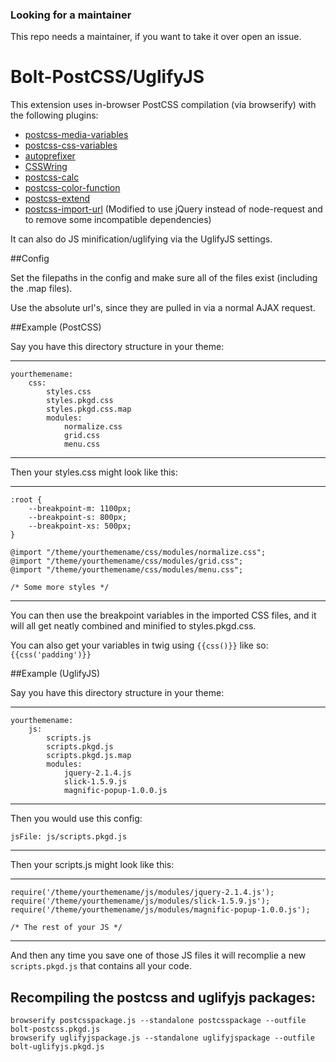 ### Looking for a maintainer

This repo needs a maintainer, if you want to take it over open an issue.

# Bolt-PostCSS/UglifyJS


This extension uses in-browser PostCSS compilation (via browserify) with the
following plugins:

 * [postcss-media-variables](https://github.com/WolfgangKluge/postcss-media-variables)
 * [postcss-css-variables](https://github.com/MadLittleMods/postcss-css-variables)
 * [autoprefixer](https://github.com/postcss/autoprefixer)
 * [CSSWring](https://github.com/hail2u/node-csswring)
 * [postcss-calc](https://github.com/postcss/postcss-calc)
 * [postcss-color-function](https://github.com/postcss/postcss-color-function)
 * [postcss-extend](https://github.com/travco/postcss-extend)
 * [postcss-import-url](https://github.com/unlight/postcss-import-url)
 (Modified to use jQuery instead of node-request and to remove some
 incompatible dependencies)

It can also do JS minification/uglifying via the UglifyJS settings.

##Config

Set the filepaths in the config and make sure all of the files exist (including
the .map files).

Use the absolute url's, since they are pulled in via a normal AJAX request.

##Example (PostCSS)

Say you have this directory structure in your theme:

---

    yourthemename:
        css:
            styles.css
            styles.pkgd.css
            styles.pkgd.css.map
            modules:
                normalize.css
                grid.css
                menu.css

---

Then your styles.css might look like this:

---

    :root {
        --breakpoint-m: 1100px;
        --breakpoint-s: 800px;
        --breakpoint-xs: 500px;
    }

    @import "/theme/yourthemename/css/modules/normalize.css";
    @import "/theme/yourthemename/css/modules/grid.css";
    @import "/theme/yourthemename/css/modules/menu.css";

    /* Some more styles */

---

You can then use the breakpoint variables in the imported CSS files, and it
will all get neatly combined and minified to styles.pkgd.css.

You can also get your variables in twig using `{{css()}}` like so:
`{{css('padding')}}`


##Example (UglifyJS)

Say you have this directory structure in your theme:

---

    yourthemename:
        js:
            scripts.js
            scripts.pkgd.js
            scripts.pkgd.js.map
            modules:
                jquery-2.1.4.js
                slick-1.5.9.js
                magnific-popup-1.0.0.js

---

Then you would use this config:

    jsFile: js/scripts.pkgd.js

---

Then your scripts.js might look like this:

---

    require('/theme/yourthemename/js/modules/jquery-2.1.4.js');
    require('/theme/yourthemename/js/modules/slick-1.5.9.js');
    require('/theme/yourthemename/js/modules/magnific-popup-1.0.0.js');

    /* The rest of your JS */



---

And then any time you save one of those JS files it will recomplie a new
`scripts.pkgd.js` that contains all your code.

## Recompiling the postcss and uglifyjs packages:

```
browserify postcsspackage.js --standalone postcsspackage --outfile bolt-postcss.pkgd.js
browserify uglifyjspackage.js --standalone uglifyjspackage --outfile bolt-uglifyjs.pkgd.js
```
